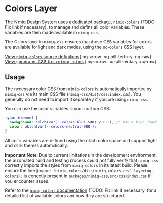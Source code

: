 # Colors Layer

The Nimiq Design System uses a dedicated package, [`nimiq-colors`](../../nimiq-colors/index.md) (TODO: Fix link if necessary), to manage and define all color variables. These variables are then made available in `nimiq-css`.

The Colors layer in `nimiq-css` ensures that these CSS variables for colors are available for light and dark modes, using the `nq-colors` CSS layer.

[View `nimiq-colors` source definitions](https://github.com/onmax/nimiq-ui/tree/main/packages/nimiq-colors/src/colors.ts){.nq-arrow .nq-pill-tertiary .nq-raw}
[View generated CSS from `nimiq-colors`](https://github.com/onmax/nimiq-ui/tree/main/packages/nimiq-colors/dist/nimiq-colors.css){.nq-arrow .nq-pill-tertiary .nq-raw}

## Usage

The necessary color CSS from `nimiq-colors` is automatically imported by `nimiq-css` via its main CSS file (`nimiq-css/dist/css/index.css`). You generally do not need to import it separately if you are using `nimiq-css`.

You can use the color variables in your custom CSS:

```css
.your-element {
  background: oklch(var(--colors-blue-500) / 0.8); /* Use a blue shade with 80% opacity */
  color: oklch(var(--colors-neutral-900));
}
```

All color variables are defined using the oklch color space and support light and dark themes automatically.

**Important Note:** Due to current limitations in the development environment, the automated build and testing process could not fully verify that `nimiq-css` correctly imports the styles from `nimiq-colors` in its latest build. Please ensure the line `@import "nimiq-colors/dist/nimiq-colors.css" layer(nq-colors);` is correctly present in `packages/nimiq-css/src/css/index.css` if you encounter issues.

Refer to the [`nimiq-colors` documentation](../../nimiq-colors/index.md) (TODO: Fix link if necessary) for a detailed list of available colors and how they are structured.
